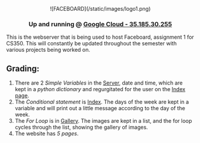 <center>![FACEBOARD](/static/images/logo1.png)

### Up and running @ [Google Cloud - 35.185.30.255](http://35.185.30.255/) </center>

This is the webserver that is being used to host Faceboard, assignment 1 for CS350. This will constantly be updated throughout the semester with various projects being worked on.

## Grading:
1. There are 2 *Simple Variables* in the [Server](server.py), date and time, which are kept in a *python dictionary* and regurgitated for the user on the [Index page](/templates/index.html). 
2. The *Conditional statement* is [Index](templates/index.html). The days of the week are kept in a variable and will print out a little message according to the day of the week.
3. The *For Loop* is in [Gallery](/templates/gallery.html). The images are kept in a list, and the for loop cycles through the list, showing the gallery of images.
4. The website has *5 pages*.




